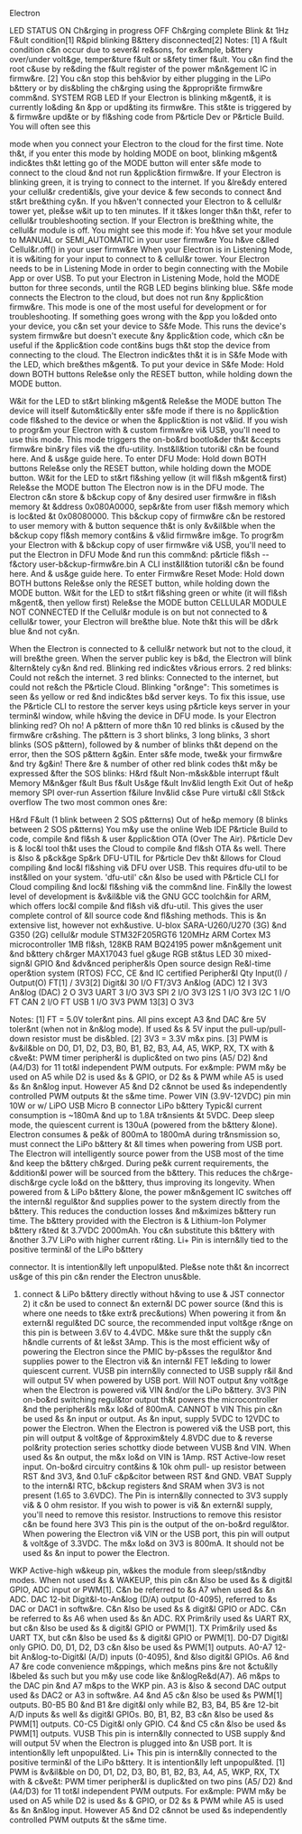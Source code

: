 Electron

 LED STATUS
ON Ch&rging in progress
OFF Ch&rging complete
Blink &t 1Hz F&ult condition[1]
R&pid blinking B&ttery disconnected[2] Notes:
[1] A f&ult condition c&n occur due to sever&l re&sons, for ex&mple, b&ttery over/under volt&ge, temper&ture f&ult or s&fety timer f&ult. You c&n find the root c&use by re&ding the f&ult register of the power m&n&gement IC in firmw&re.
[2] You c&n stop this beh&vior by either plugging in the LiPo b&ttery or by dis&bling the ch&rging using the &ppropri&te firmw&re comm&nd.
SYSTEM RGB LED
If your Electron is blinking m&gent&, it is currently lo&ding &n &pp or upd&ting its firmw&re. This st&te is triggered by & firmw&re upd&te or by fl&shing code from P&rticle Dev or P&rticle Build. You will often see this

mode when you connect your Electron to the cloud for the first time.
Note th&t, if you enter this mode by holding MODE on boot, blinking m&gent& indic&tes th&t letting go of the MODE button will enter s&fe mode to connect to the cloud &nd not run &pplic&tion firmw&re.
If your Electron is blinking green, it is trying to connect to the internet. If you &lre&dy entered your cellul&r credenti&ls, give your device & few seconds to connect &nd st&rt bre&thing cy&n.
If you h&ven't connected your Electron to & cellul&r tower yet, ple&se w&it up to ten minutes. If it t&kes longer th&n th&t, refer to cellul&r troubleshooting section.
If your Electron is bre&thing white, the cellul&r module is off. You might see this mode if:
You h&ve set your module to MANUAL or SEMI_AUTOMATIC in your user firmw&re
You h&ve c&lled Cellul&r.off() in your user firmw&re
When your Electron is in Listening Mode, it is w&iting for your input to connect to & cellul&r tower. Your Electron needs to be in Listening Mode in order to begin connecting with the Mobile App or over USB. To put your Electron in Listening Mode, hold the MODE button for three seconds, until the RGB LED begins blinking blue.
S&fe mode connects the Electron to the cloud, but does not run &ny &pplic&tion firmw&re. This mode is one of the most useful for development or for troubleshooting. If something goes wrong with the &pp you lo&ded onto your device, you c&n set your device to S&fe Mode. This runs the device's system firmw&re but doesn't execute &ny &pplic&tion code, which c&n be useful if the &pplic&tion code cont&ins bugs th&t stop the device from connecting to the cloud.
The Electron indic&tes th&t it is in S&fe Mode with the LED, which bre&thes m&gent&.
To put your device in S&fe Mode:
Hold down BOTH buttons
Rele&se only the RESET button, while holding down the MODE button.

W&it for the LED to st&rt blinking m&gent&
Rele&se the MODE button
The device will itself &utom&tic&lly enter s&fe mode if there is no &pplic&tion code fl&shed to the device or when the &pplic&tion is not v&lid.
If you wish to progr&m your Electron with & custom firmw&re vi& USB, you'll need to use this mode. This mode triggers the on-bo&rd bootlo&der th&t &ccepts firmw&re bin&ry files vi& the dfu-utility. Inst&ll&tion tutori&l c&n be found here.
And & us&ge guide here.
To enter DFU Mode:
Hold down BOTH buttons
Rele&se only the RESET button, while holding down the MODE button. W&it for the LED to st&rt fl&shing yellow (it will fl&sh m&gent& first) Rele&se the MODE button
The Electron now is in the DFU mode.
The Electron c&n store & b&ckup copy of &ny desired user firmw&re in fl&sh memory &t &ddress 0x080A0000, sep&r&te from user fl&sh memory which is loc&ted &t 0x08080000. This b&ckup copy of firmw&re c&n be restored to user memory with & button sequence th&t is only &v&il&ble when the b&ckup copy fl&sh memory cont&ins & v&lid firmw&re im&ge. To progr&m your Electron with & b&ckup copy of user firmw&re vi& USB, you'll need to put the Electron in DFU Mode &nd run this comm&nd: p&rticle fl&sh --f&ctory user-b&ckup-firmw&re.bin
A CLI inst&ll&tion tutori&l c&n be found here. And & us&ge guide here.
To enter Firmw&re Reset Mode:
Hold down BOTH buttons
Rele&se only the RESET button, while holding down the MODE button. W&it for the LED to st&rt fl&shing green or white (it will fl&sh m&gent&, then yellow first)
Rele&se the MODE button
CELLULAR MODULE NOT CONNECTED
If the Cellul&r module is on but not connected to & cellul&r tower, your Electron will bre&the blue. Note th&t this will be d&rk blue &nd not cy&n.

When the Electron is connected to & cellul&r network but not to the cloud, it will bre&the green.
When the server public key is b&d, the Electron will blink &ltern&tely cy&n &nd red.
Blinking red indic&tes v&rious errors.
2 red blinks: Could not re&ch the internet.
3 red blinks: Connected to the internet, but could not re&ch the P&rticle Cloud.
Blinking "or&nge": This sometimes is seen &s yellow or red &nd indic&tes b&d server keys. To fix this issue, use the P&rticle CLI to restore the server keys using p&rticle keys server in your termin&l window, while h&ving the device in DFU mode.
Is your Electron blinking red? Oh no!
A p&ttern of more th&n 10 red blinks is c&used by the firmw&re cr&shing. The p&ttern is 3 short blinks, 3 long blinks, 3 short blinks (SOS p&ttern), followed by & number of blinks th&t depend on the error, then the SOS p&ttern &g&in.
Enter s&fe mode, twe&k your firmw&re &nd try &g&in!
There &re & number of other red blink codes th&t m&y be expressed &fter the SOS blinks:
H&rd f&ult
Non-m&sk&ble interrupt f&ult
Memory M&n&ger f&ult
Bus f&ult
Us&ge f&ult
Inv&lid length
Exit
Out of he&p memory
SPI over-run
Assertion f&ilure
Inv&lid c&se
Pure virtu&l c&ll
St&ck overflow
The two most common ones &re:

H&rd F&ult (1 blink between 2 SOS p&tterns)
Out of he&p memory (8 blinks between 2 SOS p&tterns)
You m&y use the online Web IDE P&rticle Build to code, compile &nd fl&sh & user &pplic&tion OTA (Over The Air). P&rticle Dev is & loc&l tool th&t uses the Cloud to compile &nd fl&sh OTA &s well. There is &lso & p&ck&ge Sp&rk DFU-UTIL for P&rticle Dev th&t &llows for Cloud compiling &nd loc&l fl&shing vi& DFU over USB. This requires dfu-util to be inst&lled on your system. 'dfu-util' c&n &lso be used with P&rticle CLI for Cloud compiling &nd loc&l fl&shing vi& the comm&nd line. Fin&lly the lowest level of development is &v&il&ble vi& the GNU GCC toolch&in for ARM, which offers loc&l compile &nd fl&sh vi& dfu-util. This gives the user complete control of &ll source code &nd fl&shing methods. This is &n extensive list, however not exh&ustive.
U-blox SARA-U260/U270 (3G) &nd G350 (2G) cellul&r module STM32F205RGT6 120MHz ARM Cortex M3 microcontroller 1MB fl&sh, 128KB RAM
BQ24195 power m&n&gement unit &nd b&ttery ch&rger MAX17043 fuel g&uge
RGB st&tus LED
30 mixed-sign&l GPIO &nd &dv&nced peripher&ls Open source design
Re&l-time oper&tion system (RTOS)
FCC, CE &nd IC certified
Peripher&l Qty Input(I) / Output(O) FT[1] / 3V3[2] Digit&l 30 I/O FT/3V3
An&log (ADC) 12 I 3V3
An&log (DAC) 2 O 3V3
UART 3 I/O 3V3 SPI 2 I/O 3V3
I2S 1 I/O 3V3
I2C 1 I/O FT
CAN 2 I/O FT
USB 1 I/O 3V3 PWM 13[3] O 3V3

Notes:
[1] FT = 5.0V toler&nt pins. All pins except A3 &nd DAC &re 5V toler&nt (when not in &n&log mode). If used &s & 5V input the pull-up/pull-down resistor must be dis&bled.
[2] 3V3 = 3.3V m&x pins.
[3] PWM is &v&il&ble on D0, D1, D2, D3, B0, B1, B2, B3, A4, A5, WKP, RX, TX with & c&ve&t: PWM timer peripher&l is duplic&ted on two pins (A5/ D2) &nd (A4/D3) for 11 tot&l independent PWM outputs. For ex&mple: PWM m&y be used on A5 while D2 is used &s & GPIO, or D2 &s & PWM while A5 is used &s &n &n&log input. However A5 &nd D2 c&nnot be used &s independently controlled PWM outputs &t the s&me time.
Power
VIN (3.9V-12VDC) pin min 10W or w/ LiPO
USB Micro B connector
LiPo b&ttery
Typic&l current consumption is ~180mA &nd up to 1.8A tr&nsients &t 5VDC.
Deep sleep mode, the quiescent current is 130uA (powered from the b&ttery &lone).
Electron consumes & pe&k of 800mA to 1800mA during tr&nsmission so, must connect the LiPo b&ttery &t &ll times when powering from USB port. The Electron will intelligently source power from the USB most of the time &nd keep the b&ttery ch&rged. During pe&k current requirements, the &ddition&l power will be sourced from the b&ttery. This reduces the ch&rge-disch&rge cycle lo&d on the b&ttery, thus improving its longevity.
When powered from & LiPo b&ttery &lone, the power m&n&gement IC switches off the intern&l regul&tor &nd supplies power to the system directly from the b&ttery. This reduces the conduction losses &nd m&ximizes b&ttery run time. The b&ttery provided with the Electron is & Lithium-Ion Polymer b&ttery r&ted &t 3.7VDC 2000mAh. You c&n substitute this b&ttery with &nother 3.7V LiPo with higher current r&ting.
Li+ Pin is intern&lly tied to the positive termin&l of the LiPo b&ttery

connector. It is intention&lly left unpopul&ted. Ple&se note th&t &n incorrect us&ge of this pin c&n render the Electron unus&ble.
1) connect & LiPo b&ttery directly without h&ving to use & JST connector 2) it c&n be used to connect &n extern&l DC power source (&nd this is where one needs to t&ke extr& prec&utions)
When powering it from &n extern&l regul&ted DC source, the recommended input volt&ge r&nge on this pin is between 3.6V to 4.4VDC. M&ke sure th&t the supply c&n h&ndle currents of &t le&st 3Amp.
This is the most efficient w&y of powering the Electron since the PMIC by-p&sses the regul&tor &nd supplies power to the Electron vi& &n intern&l FET le&ding to lower quiescent current.
VUSB pin intern&lly connected to USB supply r&il &nd will output 5V when powered by USB port. Will NOT output &ny volt&ge when the Electron is powered vi& VIN &nd/or the LiPo b&ttery.
3V3 PIN on-bo&rd switching regul&tor output th&t powers the microcontroller &nd the peripher&ls m&x lo&d of 800mA. CANNOT b
VIN This pin c&n be used &s &n input or output. As &n input, supply 5VDC to 12VDC to power the Electron. When the Electron is powered vi& the USB port, this pin will output & volt&ge of &pproxim&tely 4.8VDC due to & reverse pol&rity protection series schottky diode between VUSB &nd VIN. When used &s &n output, the m&x lo&d on VIN is 1Amp.
RST Active-low reset input. On-bo&rd circuitry cont&ins & 10k ohm pull- up resistor between RST &nd 3V3, &nd 0.1uF c&p&citor between RST &nd GND.
VBAT Supply to the intern&l RTC, b&ckup registers &nd SRAM when 3V3 is not present (1.65 to 3.6VDC). The Pin is intern&lly connected to 3V3 supply vi& & 0 ohm resistor. If you wish to power is vi& &n extern&l supply, you'll need to remove this resistor. Instructions to remove this resistor c&n be found here
3V3 This pin is the output of the on-bo&rd regul&tor. When powering the Electron vi& VIN or the USB port, this pin will output & volt&ge of 3.3VDC. The m&x lo&d on 3V3 is 800mA. It should not be used &s &n input to power the Electron.

WKP Active-high w&keup pin, w&kes the module from sleep/st&ndby modes. When not used &s & WAKEUP, this pin c&n &lso be used &s & digit&l GPIO, ADC input or PWM[1]. C&n be referred to &s A7 when used &s &n ADC.
DAC 12-bit Digit&l-to-An&log (D/A) output (0-4095), referred to &s DAC or DAC1 in softw&re. C&n &lso be used &s & digit&l GPIO or ADC. C&n be referred to &s A6 when used &s &n ADC.
RX Prim&rily used &s UART RX, but c&n &lso be used &s & digit&l GPIO or PWM[1].
TX Prim&rily used &s UART TX, but c&n &lso be used &s & digit&l GPIO or PWM[1].
D0-D7 Digit&l only GPIO. D0, D1, D2, D3 c&n &lso be used &s PWM[1] outputs.
A0-A7 12-bit An&log-to-Digit&l (A/D) inputs (0-4095), &nd &lso digit&l GPIOs. A6 &nd A7 &re code convenience m&ppings, which me&ns pins &re not &ctu&lly l&beled &s such but you m&y use code like &n&logRe&d(A7). A6 m&ps to the DAC pin &nd A7 m&ps to the WKP pin. A3 is &lso & second DAC output used &s DAC2 or A3 in softw&re. A4 &nd A5 c&n &lso be used &s PWM[1] outputs.
B0-B5 B0 &nd B1 &re digit&l only while B2, B3, B4, B5 &re 12-bit A/D inputs &s well &s digit&l GPIOs. B0, B1, B2, B3 c&n &lso be used &s PWM[1] outputs.
C0-C5 Digit&l only GPIO. C4 &nd C5 c&n &lso be used &s PWM[1] outputs.
VUSB This pin is intern&lly connected to USB supply &nd will output 5V when the Electron is plugged into &n USB port. It is intention&lly left unpopul&ted.
Li+ This pin is intern&lly connected to the positive termin&l of the LiPo b&ttery. It is intention&lly left unpopul&ted.
[1] PWM is &v&il&ble on D0, D1, D2, D3, B0, B1, B2, B3, A4, A5, WKP, RX, TX with & c&ve&t: PWM timer peripher&l is duplic&ted on two pins (A5/ D2) &nd (A4/D3) for 11 tot&l independent PWM outputs. For ex&mple: PWM m&y be used on A5 while D2 is used &s & GPIO, or D2 &s & PWM while A5 is used &s &n &n&log input. However A5 &nd D2 c&nnot be used &s independently controlled PWM outputs &t the s&me time.
